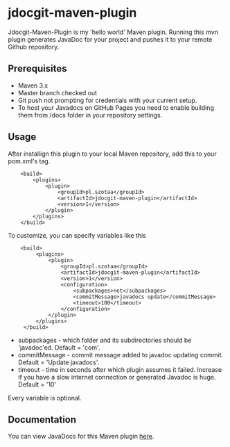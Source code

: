 # jdocgit-maven-plugin
Jdocgit-Maven-Plugin is my 'hello world' Maven plugin. 
Running this mvn plugin generates JavaDoc for your project and pushes 
it to your remote Github repository. 

## Prerequisites

- Maven 3.x
- Master branch checked out
- Git push not prompting for credentials with your current setup.
- To host your Javadocs on GitHub Pages you need to enable building them
  from /docs folder in your repository settings.
  
## Usage

After installign this plugin to your local Maven repository, add this to your pom.xml's <project> tag.

```
    <build>
        <plugins>
            <plugin>
                <groupId>pl.szotaa</groupId>
                <artifactId>jdocgit-maven-plugin</artifactId>
                <version>1</version>
            </plugin>
        </plugins>
    </build>
```

To customize, you can specify variables like this

```
    <build>
         <plugins>
             <plugin>
                 <groupId>pl.szotaa</groupId>
                 <artifactId>jdocgit-maven-plugin</artifactId>
                 <version>1</version>
                 <configuration>
                     <subpackages>net</subpackages>
                     <commitMessage>javadocs update</commitMessage>
                     <timeout>100</timeout>
                 </configuration>
             </plugin>
         </plugins>
     </build>
```

- subpackages - which folder and its subdirectories should be 'javadoc'ed. Default = 'com'.
- commitMessage - commit message added to javadoc updating commit. Default = 'Update javadocs'.
- timeout - time in seconds after which plugin assumes it failed. 
Increase if you have a slow internet connection or generated Javadoc is huge. Default = '10'

Every variable is optional.

## Documentation

You can view JavaDocs for this Maven plugin <a href="https://szotaa.github.io/jdocgit-maven-plugin/"> here</a>.
